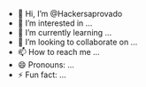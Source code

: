 - 👋 Hi, I’m @Hackersaprovado
- 👀 I’m interested in ...
- 🌱 I’m currently learning ...
- 💞️ I’m looking to collaborate on ...
- 📫 How to reach me ...
- 😄 Pronouns: ...
- ⚡ Fun fact: ...

<!---
https://facebook.com/hackersaprovado is a ✨ special ✨ repository because its `README.md` (this file) appears on your GitHub profile.
You can click the Preview link to take a look at your changes.
--->
